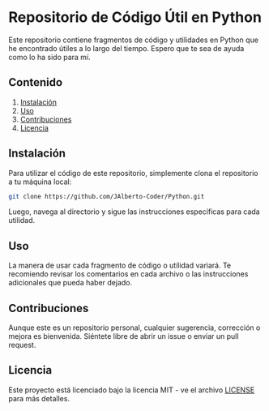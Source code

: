 # Repositorio de Código Útil en Python

Este repositorio contiene fragmentos de código y utilidades en Python que he encontrado útiles a lo largo del tiempo. Espero que te sea de ayuda como lo ha sido para mí.

## Contenido

1. [Instalación](#instalación)
2. [Uso](#uso)
3. [Contribuciones](#contribuciones)
4. [Licencia](#licencia)

## Instalación

Para utilizar el código de este repositorio, simplemente clona el repositorio a tu máquina local:

```bash
git clone https://github.com/JAlberto-Coder/Python.git
```

Luego, navega al directorio y sigue las instrucciones específicas para cada utilidad.

## Uso

La manera de usar cada fragmento de código o utilidad variará. Te recomiendo revisar los comentarios en cada archivo o las instrucciones adicionales que pueda haber dejado.

## Contribuciones

Aunque este es un repositorio personal, cualquier sugerencia, corrección o mejora es bienvenida. Siéntete libre de abrir un issue o enviar un pull request.

## Licencia

Este proyecto está licenciado bajo la licencia MIT - ve el archivo [LICENSE](LICENSE) para más detalles.

